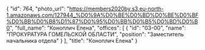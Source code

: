 {
    "id": 764,
    "photo_url": "https://members2020by.s3.eu-north-1.amazonaws.com/127944_%D0%9A%D0%BE%D0%BD%D0%BE%D0%BF%D0%BB%D0%B8%D1%87%D0%95%D0%BB%D0%B5%D0%BD%D0%B0",
    "full_name": "Коноплич Елена",
    "offices": [
        {
            "id": "03-00",
            "name": "ПРОКУРАТУРА ГОМЕЛЬСКОЙ ОБЛАСТИ",
            "position": "Заместитель начальника отдела"
        }
    ],
    "title": "Коноплич Елена"
}